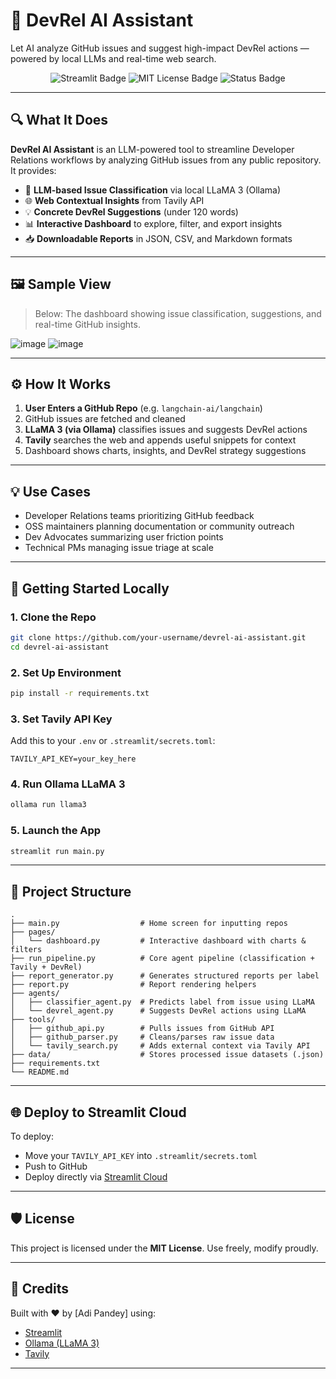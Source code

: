 # 🚀 DevRel AI Assistant

Let AI analyze GitHub issues and suggest high-impact DevRel actions — powered by local LLMs and real-time web search.

<p align="center">
  <img src="https://img.shields.io/badge/Built%20with-Streamlit-ff4b4b?logo=streamlit&logoColor=white" alt="Streamlit Badge"/>
  <img src="https://img.shields.io/badge/License-MIT-green" alt="MIT License Badge"/>
  <img src="https://img.shields.io/badge/Status-Project%20Complete-blue" alt="Status Badge"/>
</p>

---

## 🔍 What It Does

**DevRel AI Assistant** is an LLM-powered tool to streamline Developer Relations workflows by analyzing GitHub issues from any public repository. It provides:

- 🧠 **LLM-based Issue Classification** via local LLaMA 3 (Ollama)
- 🌐 **Web Contextual Insights** from Tavily API
- 💡 **Concrete DevRel Suggestions** (under 120 words)
- 📊 **Interactive Dashboard** to explore, filter, and export insights
- 📥 **Downloadable Reports** in JSON, CSV, and Markdown formats

---

## 🖼️ Sample View

> Below: The dashboard showing issue classification, suggestions, and real-time GitHub insights.

![image](https://github.com/user-attachments/assets/e791b37d-4931-4f2e-982a-c76bb7e954ba)
![image](https://github.com/user-attachments/assets/689a6bde-bbde-4124-9624-0f384d26b97b)

---

## ⚙️ How It Works

1. **User Enters a GitHub Repo** (e.g. `langchain-ai/langchain`)
2. GitHub issues are fetched and cleaned
3. **LLaMA 3 (via Ollama)** classifies issues and suggests DevRel actions
4. **Tavily** searches the web and appends useful snippets for context
5. Dashboard shows charts, insights, and DevRel strategy suggestions

---

## 💡 Use Cases

- Developer Relations teams prioritizing GitHub feedback
- OSS maintainers planning documentation or community outreach
- Dev Advocates summarizing user friction points
- Technical PMs managing issue triage at scale

---

## 🚀 Getting Started Locally

### 1. Clone the Repo
```bash
git clone https://github.com/your-username/devrel-ai-assistant.git
cd devrel-ai-assistant
````

### 2. Set Up Environment

```bash
pip install -r requirements.txt
```

### 3. Set Tavily API Key

Add this to your `.env` or `.streamlit/secrets.toml`:

```
TAVILY_API_KEY=your_key_here
```

### 4. Run Ollama LLaMA 3

```bash
ollama run llama3
```

### 5. Launch the App

```bash
streamlit run main.py
```

---

## 📁 Project Structure

```
.
├── main.py                  # Home screen for inputting repos
├── pages/
│   └── dashboard.py         # Interactive dashboard with charts & filters
├── run_pipeline.py          # Core agent pipeline (classification + Tavily + DevRel)
├── report_generator.py      # Generates structured reports per label
├── report.py                # Report rendering helpers
├── agents/
│   ├── classifier_agent.py  # Predicts label from issue using LLaMA
│   └── devrel_agent.py      # Suggests DevRel actions using LLaMA
├── tools/
│   ├── github_api.py        # Pulls issues from GitHub API
│   ├── github_parser.py     # Cleans/parses raw issue data
│   └── tavily_search.py     # Adds external context via Tavily API
├── data/                    # Stores processed issue datasets (.json)
├── requirements.txt
└── README.md
```

---

## 🌐 Deploy to Streamlit Cloud

To deploy:

* Move your `TAVILY_API_KEY` into `.streamlit/secrets.toml`
* Push to GitHub
* Deploy directly via [Streamlit Cloud](https://streamlit.io/cloud)

---

## 🛡️ License

This project is licensed under the **MIT License**. Use freely, modify proudly.

---

## 🙌 Credits

Built with ❤️ by \[Adi Pandey] using:

* [Streamlit](https://streamlit.io/)
* [Ollama (LLaMA 3)](https://ollama.com/)
* [Tavily](https://www.tavily.com/)

---
